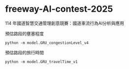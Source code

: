 # freeway-AI-contest-2025
114 年國道智慧交通管理創意競賽：國道車流行為AI分析與應用  

預估路段的壅塞程度
```
python -m model.GRU_congestionLevel_v4
```
預估路段的旅行時間
```
python -m model.GRU_travelTime_v1
```